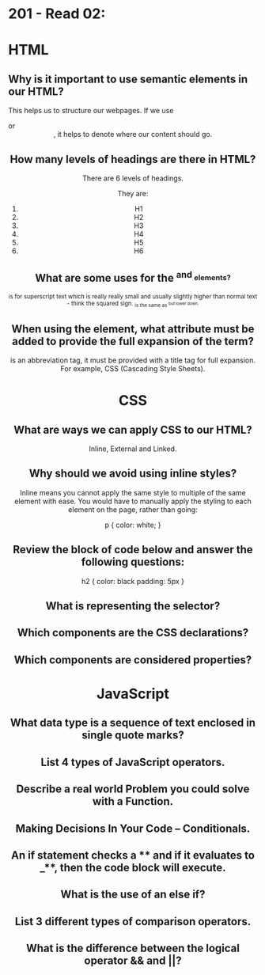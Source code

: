 # 201 - Read 02:

# HTML

## Why is it important to use semantic elements in our HTML?

This helps us to structure our webpages. If we use <main> or <header>, it helps to denote where our content should go.

## How many levels of headings are there in HTML?

There are 6 levels of headings.

They are:

1. H1
1. H2
1. H3
1. H4
1. H5
1. H6

## What are some uses for the <sup> and <sub> elements?

<sup> is for superscript text which is really really small and usually slightly higher than normal text - think the squared sign.
<sub> is the same as <sup> but lower down.

## When using the <abbr> element, what attribute must be added to provide the full expansion of the term?

<abbr> is an abbreviation tag, it must be provided with a title tag for full expansion. For example, CSS (Cascading Style Sheets).

# CSS

## What are ways we can apply CSS to our HTML?

Inline, External and Linked.

## Why should we avoid using inline styles?

Inline means you cannot apply the same style to multiple of the same element with ease. You would have to manually apply the styling to each element on the page, rather than going:

p {
color: white;
}

## Review the block of code below and answer the following questions:

h2 {
color: black
padding: 5px
}

## What is representing the selector?

## Which components are the CSS declarations?

## Which components are considered properties?

# JavaScript

## What data type is a sequence of text enclosed in single quote marks?

## List 4 types of JavaScript operators.

## Describe a real world Problem you could solve with a Function.

## Making Decisions In Your Code – Conditionals.

## An if statement checks a ** and if it evaluates to \_**, then the code block will execute.

## What is the use of an else if?

## List 3 different types of comparison operators.

## What is the difference between the logical operator && and ||?
